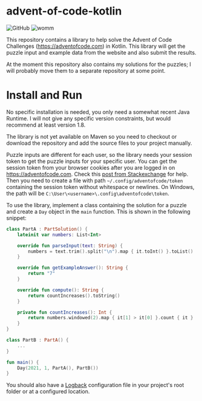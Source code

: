 # advent-of-code-kotlin

![GitHub](https://img.shields.io/github/license/mpichler94/advent-of-code-kotlin)
![womm](https://cdn.rawgit.com/nikku/works-on-my-machine/v0.2.0/badge.svg)

This repository contains a library to help solve the Advent of Code Challenges
(https://adventofcode.com) in Kotlin. This library will get the puzzle input and
example data from the website and also submit the results. 

At the moment this repository also contains my solutions for the puzzles; I will
probably move them to a separate repository at some point.

# Install and Run

No specific installation is needed, you only need a somewhat recent Java Runtime.
I will not give any specific version constraints, but would recommend at least
version 1.8.

The library is not yet available on Maven so you need to checkout or download the repository and add the source files to your project manually.

Puzzle inputs are different for each user, so the library needs your session token to get the puzzle inputs for your specific user. You can get the session token from your browser cookies after you are logged in on https://adventofcode.com. Check this [post from Stackexchange](https://superuser.com/a/1114501) for help. Then you need to create a file with path `~/.config/adventofcode/token` containing the session token without whitespace or newlines. On Windows, the path will be `C:\User\<username>\.config\adventofcode\token`.

To use the library, implement a class containing the solution for a puzzle and 
create a `Day` object in the `main` function. This is shown in the following 
snippet:
```kotlin
class PartA : PartSolution() {
    lateinit var numbers: List<Int>

    override fun parseInput(text: String) {
        numbers = text.trim().split("\n").map { it.toInt() }.toList()
    }

    override fun getExampleAnswer(): String {
        return "7"
    }

    override fun compute(): String {
        return countIncreases().toString()
    }

    private fun countIncreases(): Int {
        return numbers.windowed(2).map { it[1] > it[0] }.count { it }
    }
}

class PartB : PartA() {
    ...
}

fun main() {
    Day(2021, 1, PartA(), PartB())
}

```

You should also have a [Logback](https://logback.qos.ch/) configuration file in
your project's root folder or at a configured location.
